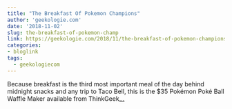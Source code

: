 ```yaml
---
title: "The Breakfast Of Pokemon Champions"
author: 'geekologie.com'
date: '2018-11-02'
slug: the-breakfast-of-pokemon-champ
link: https://geekologie.com/2018/11/the-breakfast-of-pokemon-champions-a-pok.php
categories:
- bloglink
tags:
  - geekologiecom
---
```


Because breakfast is the third most important meal of the day behind midnight snacks and any trip to Taco Bell, this is the $35 Pokémon Poké Ball Waffle Maker available from ThinkGeek[... <i class="fas fa-external-link-alt"></i>](https://geekologie.com/2018/11/the-breakfast-of-pokemon-champions-a-pok.php)

